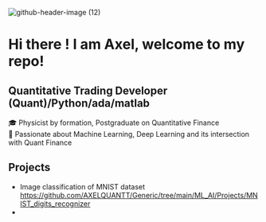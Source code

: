 ![github-header-image (12)](https://github.com/user-attachments/assets/624f5e4c-730b-4c3c-867f-39435ec9fe44)

# Hi there ! I am Axel, welcome to my repo!
## Quantitative Trading Developer (Quant)/Python/ada/matlab

🎓 Physicist by formation, Postgraduate on Quantitative Finance  
🌱 Passionate about Machine Learning, Deep Learning and its intersection with Quant Finance  

## Projects
- Image classification of MNIST dataset https://github.com/AXELQUANTT/Generic/tree/main/ML_AI/Projects/MNIST_digits_recognizer  
- 
